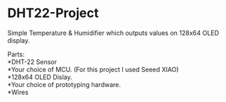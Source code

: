 # DHT22-Project
Simple Temperature &amp; Humidifier which outputs values on 128x64 OLED display. 

Parts: </br>
*DHT-22 Sensor </br>
*Your choice of MCU. (For this project I used Seeed XIAO) </br>
*128x64 OLED Dislay. </br>
*Your choice of prototyping hardware. </br>
*Wires
